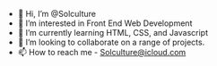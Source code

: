 - 👋 Hi, I’m @Solculture
- 👀 I’m interested in Front End Web Development  
- 🌱 I’m currently learning HTML, CSS, and Javascript
- 💞️ I’m looking to collaborate on a range of projects.
- 📫 How to reach me - Solculture@icloud.com

<!---
Solculture/Solculture is a ✨ special ✨ repository because its `README.md` (this file) appears on your GitHub profile.
You can click the Preview link to take a look at your changes.
--->
